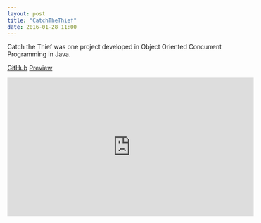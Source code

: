 ```yaml
---
layout: post
title: "CatchTheThief"
date: 2016-01-28 11:00
---
```


Catch the Thief was one project developed in Object Oriented Concurrent Programming in Java.

[GitHub](https://github.com/joelpinheiro/CatchThief)
[Preview](https://www.youtube.com/watch?v=bFvfBsKo904)

<iframe width="560" height="315" src="https://www.youtube.com/embed/bFvfBsKo904" frameborder="0" allowfullscreen></iframe>